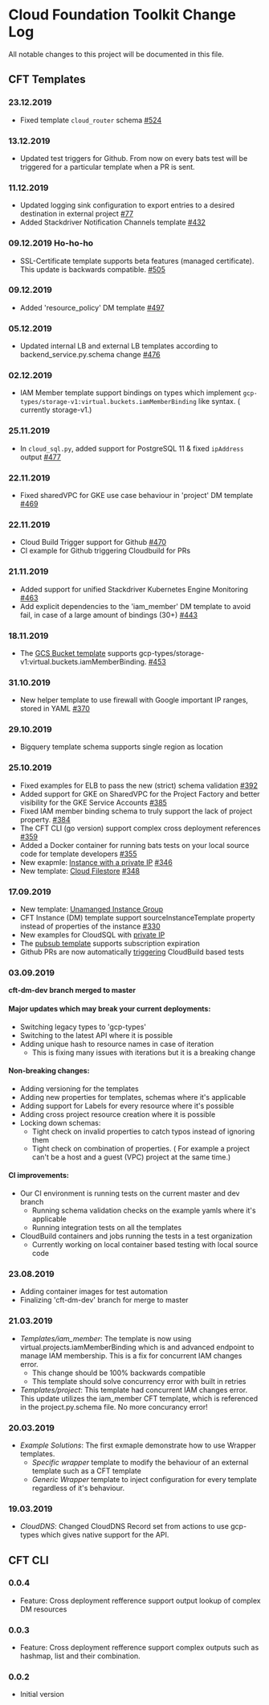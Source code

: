 # Cloud Foundation Toolkit Change Log

All notable changes to this project will be documented in this file.

## CFT Templates

### 23.12.2019

- Fixed template `cloud_router` schema [#524](https://github.com/GoogleCloudPlatform/cloud-foundation-toolkit/pull/524)

### 13.12.2019

- Updated test triggers for Github. From now on every bats test will be triggered
for a particular template when a PR is sent.

### 11.12.2019

- Updated logging sink configuration to export entries to a desired destination in external project [#77](https://github.com/GoogleCloudPlatform/cloud-foundation-toolkit/pull/496)
- Added Stackdriver Notification Channels template [#432](https://github.com/GoogleCloudPlatform/cloud-foundation-toolkit/pull/485)

### 09.12.2019 Ho-ho-ho

- SSL-Certificate template supports beta features (managed certificate). This update is backwards compatible. [#505](https://github.com/GoogleCloudPlatform/cloud-foundation-toolkit/pull/505)

### 09.12.2019

- Added 'resource_policy' DM template [#497](https://github.com/GoogleCloudPlatform/cloud-foundation-toolkit/pull/497)

### 05.12.2019

- Updated internal LB and external LB templates according to backend_service.py.schema change [#476](https://github.com/GoogleCloudPlatform/cloud-foundation-toolkit/pull/476)

### 02.12.2019

- IAM Member template support bindings on types which implement `gcp-types/storage-v1:virtual.buckets.iamMemberBinding` like syntax. ( currently storage-v1.)

### 25.11.2019

- In `cloud_sql.py`, added support for PostgreSQL 11 & fixed `ipAddress` output [#477](https://github.com/GoogleCloudPlatform/cloud-foundation-toolkit/pull/477)

### 22.11.2019

- Fixed sharedVPC for GKE use case behaviour in 'project' DM template [#469](https://github.com/GoogleCloudPlatform/cloud-foundation-toolkit/pull/469)

### 22.11.2019

- Cloud Build Trigger support for Github [#470](https://github.com/GoogleCloudPlatform/cloud-foundation-toolkit/pull/463)
- CI example for Github triggering Cloudbuild for PRs

### 21.11.2019

- Added support for unified Stackdriver Kubernetes Engine Monitoring [#463](https://github.com/GoogleCloudPlatform/cloud-foundation-toolkit/pull/463)
- Add explicit dependencies to the 'iam_member' DM template to avoid fail, in case of a large amount of bindings (30+) [#443](https://github.com/GoogleCloudPlatform/cloud-foundation-toolkit/pull/443)

### 18.11.2019

- The [GCS Bucket template](https://github.com/GoogleCloudPlatform/cloud-foundation-toolkit/tree/ocsig-patch-storage1/dm/templates/gcs_bucket) supports gcp-types/storage-v1:virtual.buckets.iamMemberBinding. [#453](https://github.com/GoogleCloudPlatform/cloud-foundation-toolkit/pull/453)

### 31.10.2019

- New helper template to use firewall with Google important IP ranges, stored in YAML [#370](https://github.com/GoogleCloudPlatform/cloud-foundation-toolkit/pull/370)

### 29.10.2019

- Bigquery template schema supports single region as location

### 25.10.2019

- Fixed examples for ELB to pass the new (strict) schema validation [#392](https://github.com/GoogleCloudPlatform/cloud-foundation-toolkit/pull/392)
- Added support for GKE on SharedVPC for the Project Factory and better visibility for the GKE Service Accounts [#385](https://github.com/GoogleCloudPlatform/cloud-foundation-toolkit/pull/385)
- Fixed IAM member binding schema to truly support the lack of project property. [#384](https://github.com/GoogleCloudPlatform/cloud-foundation-toolkit/pull/384)
- The CFT CLI (go version) support complex cross deployment references [#359](https://github.com/GoogleCloudPlatform/cloud-foundation-toolkit/pull/359)
- Added a Docker container for running bats tests on your local source code for template developers [#355](https://github.com/GoogleCloudPlatform/cloud-foundation-toolkit/pull/355)
- New exapmle: [Instance with a private IP](https://github.com/GoogleCloudPlatform/cloud-foundation-toolkit/blob/master/dm/templates/instance/examples/instance_private.yaml) [#346](https://github.com/GoogleCloudPlatform/cloud-foundation-toolkit/pull/346)
- New template: [Cloud Filestore](https://github.com/GoogleCloudPlatform/cloud-foundation-toolkit/tree/master/dm/templates/cloud_filestore) [#348](https://github.com/GoogleCloudPlatform/cloud-foundation-toolkit/pull/348)

### 17.09.2019

- New template: [Unamanged Instance Group](https://github.com/GoogleCloudPlatform/cloud-foundation-toolkit/tree/master/dm/templates/unmanaged_instance_group)
- CFT Instance (DM) template support sourceInstanceTemplate property instead of properties of the instance [#330](https://github.com/GoogleCloudPlatform/cloud-foundation-toolkit/pull/330)
- New examples for CloudSQL with [private IP](https://github.com/GoogleCloudPlatform/cloud-foundation-toolkit/blob/master/dm/templates/cloud_sql/examples/cloud_sql_private_network.yaml)
- The [pubsub template](https://github.com/GoogleCloudPlatform/cloud-foundation-toolkit/tree/master/dm/templates/pubsub) supports subscription expiration
- Github PRs are now automatically [triggering](https://github.com/GoogleCloudPlatform/cloud-foundation-toolkit/pull/312) CloudBuild based tests

### 03.09.2019

 **cft-dm-dev branch merged to master**
 
#### Major updates which may break your current deployments:
- Switching legacy types to 'gcp-types'
- Switching to the latest API where it is possible
- Adding unique hash to resource names in case of iteration
  - This is fixing many issues with iterations but it is a breaking change

#### Non-breaking changes:
- Adding versioning for the templates
- Adding new properties for templates, schemas where it's applicable
- Adding support for Labels for every resource where it's possible
- Adding cross project resource creation where it is possible
- Locking down schemas:
  - Tight check on invalid properties to catch typos instead of ignoring them
  - Tight check on combination of properties. ( For example a project can't be
  a host and a guest (VPC) project at the same time.)
  
#### CI improvements:
- Our CI environment is running tests on the current master and dev branch
  - Running schema validation checks on the example yamls where it's applicable
  - Running integration tests on all the templates
- CloudBuild containers and jobs running the tests in a test organization
  - Currently working on local container based testing with local source code

### 23.08.2019

- Adding container images for test automation
- Finalizing 'cft-dm-dev' branch for merge to master

### 21.03.2019

- *Templates/iam_member*: The template is now using virtual.projects.iamMemberBinding which is and advanced
endpoint to manage IAM membership. This is a fix for concurrent IAM changes error.
   - This change should be 100% backwards compatible
   - This template should solve concurrency error with built in retries
 - *Templates/project*: This template had  concurrent IAM changes error. This update utilizes the iam_member 
 CFT template, which is referenced in the project.py.schema file. No more concurancy error!

### 20.03.2019

 - *Example Solutions*: The first exmaple demonstrate how to use Wrapper templates.
   - *Specific wrapper* template to modify the behaviour of an external template such as a CFT template
   - *Generic Wrapper* template to inject configuration for every template regardless of it's behaviour.

### 19.03.2019

 - *CloudDNS*: Changed CloudDNS Record set from actions to use gcp-types which gives native support for the API.

## CFT CLI

### 0.0.4

- Feature: Cross deployment refference support output lookup of complex DM resources 

### 0.0.3

- Feature: Cross deployment refference support complex outputs such as hashmap, list and their combination. 

### 0.0.2 

- Initial version
